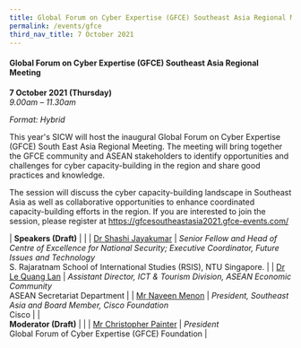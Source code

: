 ```yaml
---
title: Global Forum on Cyber Expertise (GFCE) Southeast Asia Regional Meeting
permalink: /events/gfce
third_nav_title: 7 October 2021
---
```

#### **Global Forum on Cyber Expertise (GFCE) Southeast Asia Regional Meeting**

**7 October 2021 (Thursday)**  
*9.00am – 11.30am*

*Format: Hybrid*

This year's SICW will host the inaugural Global Forum on Cyber Expertise (GFCE) South East Asia Regional Meeting. The meeting will bring together the GFCE community and ASEAN stakeholders to identify opportunities and challenges for cyber capacity-building in the region and share good practices and knowledge.

The session will discuss the cyber capacity-building landscape in Southeast Asia as well as collaborative opportunities to enhance coordinated capacity-building efforts in the region. If you are interested to join the session, please register at  <a href="https://gfcesoutheastasia2021.gfce-events.com/" target="_blank">https://gfcesoutheastasia2021.gfce-events.com/</a>

| **Speakers (Draft)**               |                                                                                                                                   |
| [Dr Shashi Jayakumar](/speaker-s-jayakumar)    | *Senior Fellow and Head of Centre of Excellence for National Security; Executive Coordinator, Future Issues and Technology*<br>S. Rajaratnam School of International Studies (RSIS), NTU Singapore.  |
| [Dr Le Quang Lan](/speaker-le-quang-lan)        | *Assistant   Director, ICT  & Tourism Division,   ASEAN Economic Community*<br>ASEAN Secretariat Department                                              |
| [Mr Naveen Menon](/speaker-naveen-menon)        | *President,   Southeast Asia and Board Member, Cisco Foundation*<br>Cisco                                                                    |
| <br> **Moderator (Draft)**              |                                                                                                                                   |
| [Mr Christopher Painter](/moderator-christopher-painter) | *President*<br>Global Forum of Cyber Expertise (GFCE) Foundation                                                                                                                         |